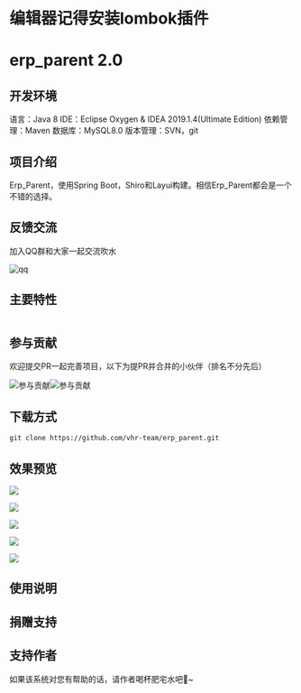 # 编辑器记得安装lombok插件

# erp_parent 2.0

## 开发环境

语言：Java 8
IDE：Eclipse Oxygen & IDEA 2019.1.4(Ultimate Edition)
依赖管理：Maven
数据库：MySQL8.0
版本管理：SVN，git

## 项目介绍

Erp_Parent，使用Spring Boot，Shiro和Layui构建。相信Erp_Parent都会是一个不错的选择。

## 反馈交流
加入QQ群和大家一起交流吹水

![qq](https://img2020.cnblogs.com/blog/1871532/202004/1871532-20200421112445072-1194136188.png)

## 主要特性

```html

```

## 参与贡献
欢迎提交PR一起完善项目，以下为提PR并合并的小伙伴（排名不分先后）

![参与贡献](https://img2020.cnblogs.com/blog/1871532/202004/1871532-20200421112528850-2145728839.png)![参与贡献](https://img2020.cnblogs.com/blog/1871532/202004/1871532-20200421112605635-605077306.png)


## 下载方式

```html
git clone https://github.com/vhr-team/erp_parent.git
```

## 效果预览

![](https://img2020.cnblogs.com/blog/1871532/202004/1871532-20200414164831124-1744818878.png)

![](https://img2020.cnblogs.com/blog/1871532/202004/1871532-20200414164903360-58612556.png)

![](https://img2020.cnblogs.com/blog/1871532/202004/1871532-20200414164921250-670971193.png)

![](https://img2020.cnblogs.com/blog/1871532/202004/1871532-20200414164939773-28206162.png)

![](https://img2020.cnblogs.com/blog/1871532/202004/1871532-20200414164958561-335358585.png)

## 使用说明

## 捐赠支持

## 支持作者

如果该系统对您有帮助的话，请作者喝杯肥宅水吧🍺~
